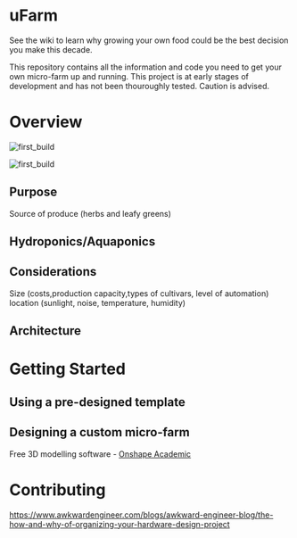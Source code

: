 # uFarm
See the wiki to learn why growing your own food could be the best decision you make this decade.

This repository contains all the information and code you need to get your own micro-farm up and running. This project is at early stages of development and has not been thouroughly tested. Caution is advised.

# Overview
![first_build](https://github.com/garrettdowd/ufarm/examples/aquaponics.jpeg "First Example Build")

![first_build](https://github.com/garrettdowd/ufarm/examples/growth.jpeg "Basil Growth")

## Purpose
Source of produce (herbs and leafy greens)

## Hydroponics/Aquaponics

## Considerations
Size (costs,production capacity,types of cultivars, level of automation)
location (sunlight, noise, temperature, humidity)

## Architecture


# Getting Started

## Using a pre-designed template

## Designing a custom micro-farm

Free 3D modelling software - [Onshape Academic](https://www.onshape.com/products/education)

# Contributing

https://www.awkwardengineer.com/blogs/awkward-engineer-blog/the-how-and-why-of-organizing-your-hardware-design-project